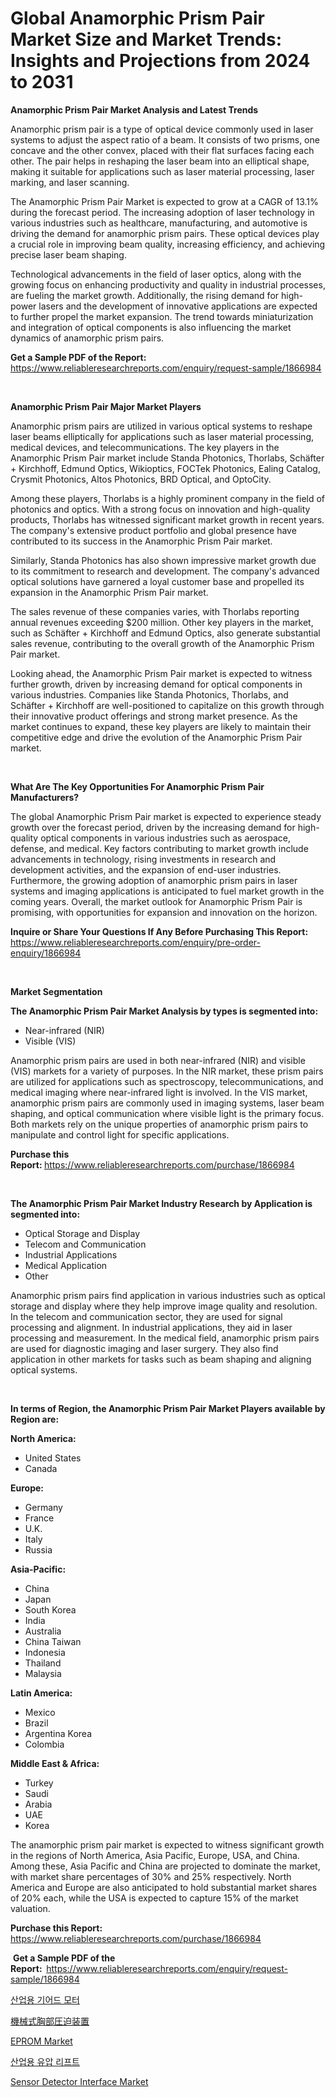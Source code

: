 <p><h1>Global Anamorphic Prism Pair Market Size and Market Trends: Insights and Projections from 2024 to 2031</h1></p><p><strong>Anamorphic Prism Pair Market Analysis and Latest Trends</strong></p>
<p><p>Anamorphic prism pair is a type of optical device commonly used in laser systems to adjust the aspect ratio of a beam. It consists of two prisms, one concave and the other convex, placed with their flat surfaces facing each other. The pair helps in reshaping the laser beam into an elliptical shape, making it suitable for applications such as laser material processing, laser marking, and laser scanning.</p><p>The Anamorphic Prism Pair Market is expected to grow at a CAGR of 13.1% during the forecast period. The increasing adoption of laser technology in various industries such as healthcare, manufacturing, and automotive is driving the demand for anamorphic prism pairs. These optical devices play a crucial role in improving beam quality, increasing efficiency, and achieving precise laser beam shaping.</p><p>Technological advancements in the field of laser optics, along with the growing focus on enhancing productivity and quality in industrial processes, are fueling the market growth. Additionally, the rising demand for high-power lasers and the development of innovative applications are expected to further propel the market expansion. The trend towards miniaturization and integration of optical components is also influencing the market dynamics of anamorphic prism pairs.</p></p>
<p><strong>Get a Sample PDF of the Report:&nbsp;</strong> <a href="https://www.reliableresearchreports.com/enquiry/request-sample/1866984">https://www.reliableresearchreports.com/enquiry/request-sample/1866984</a></p>
<p>&nbsp;</p>
<p><strong>Anamorphic Prism Pair Major Market Players</strong></p>
<p><p>Anamorphic prism pairs are utilized in various optical systems to reshape laser beams elliptically for applications such as laser material processing, medical devices, and telecommunications. The key players in the Anamorphic Prism Pair market include Standa Photonics, Thorlabs, Schäfter + Kirchhoff, Edmund Optics, Wikioptics, FOCTek Photonics, Ealing Catalog, Crysmit Photonics, Altos Photonics, BRD Optical, and OptoCity.</p><p>Among these players, Thorlabs is a highly prominent company in the field of photonics and optics. With a strong focus on innovation and high-quality products, Thorlabs has witnessed significant market growth in recent years. The company's extensive product portfolio and global presence have contributed to its success in the Anamorphic Prism Pair market.</p><p>Similarly, Standa Photonics has also shown impressive market growth due to its commitment to research and development. The company's advanced optical solutions have garnered a loyal customer base and propelled its expansion in the Anamorphic Prism Pair market.</p><p>The sales revenue of these companies varies, with Thorlabs reporting annual revenues exceeding $200 million. Other key players in the market, such as Schäfter + Kirchhoff and Edmund Optics, also generate substantial sales revenue, contributing to the overall growth of the Anamorphic Prism Pair market.</p><p>Looking ahead, the Anamorphic Prism Pair market is expected to witness further growth, driven by increasing demand for optical components in various industries. Companies like Standa Photonics, Thorlabs, and Schäfter + Kirchhoff are well-positioned to capitalize on this growth through their innovative product offerings and strong market presence. As the market continues to expand, these key players are likely to maintain their competitive edge and drive the evolution of the Anamorphic Prism Pair market.</p></p>
<p>&nbsp;</p>
<p><strong>What Are The Key Opportunities For Anamorphic Prism Pair Manufacturers?</strong></p>
<p><p>The global Anamorphic Prism Pair market is expected to experience steady growth over the forecast period, driven by the increasing demand for high-quality optical components in various industries such as aerospace, defense, and medical. Key factors contributing to market growth include advancements in technology, rising investments in research and development activities, and the expansion of end-user industries. Furthermore, the growing adoption of anamorphic prism pairs in laser systems and imaging applications is anticipated to fuel market growth in the coming years. Overall, the market outlook for Anamorphic Prism Pair is promising, with opportunities for expansion and innovation on the horizon.</p></p>
<p><strong>Inquire or Share Your Questions If Any Before Purchasing This Report:</strong> <a href="https://www.reliableresearchreports.com/enquiry/pre-order-enquiry/1866984">https://www.reliableresearchreports.com/enquiry/pre-order-enquiry/1866984</a></p>
<p>&nbsp;</p>
<p><strong>Market Segmentation</strong></p>
<p><strong>The Anamorphic Prism Pair Market Analysis by types is segmented into:</strong></p>
<p><ul><li>Near-infrared (NIR)</li><li>Visible (VIS)</li></ul></p>
<p><p>Anamorphic prism pairs are used in both near-infrared (NIR) and visible (VIS) markets for a variety of purposes. In the NIR market, these prism pairs are utilized for applications such as spectroscopy, telecommunications, and medical imaging where near-infrared light is involved. In the VIS market, anamorphic prism pairs are commonly used in imaging systems, laser beam shaping, and optical communication where visible light is the primary focus. Both markets rely on the unique properties of anamorphic prism pairs to manipulate and control light for specific applications.</p></p>
<p><strong>Purchase this Report:&nbsp;</strong><a href="https://www.reliableresearchreports.com/purchase/1866984">https://www.reliableresearchreports.com/purchase/1866984</a></p>
<p>&nbsp;</p>
<p><strong>The Anamorphic Prism Pair Market Industry Research by Application is segmented into:</strong></p>
<p><ul><li>Optical Storage and Display</li><li>Telecom and Communication</li><li>Industrial Applications</li><li>Medical Application</li><li>Other</li></ul></p>
<p><p>Anamorphic prism pairs find application in various industries such as optical storage and display where they help improve image quality and resolution. In the telecom and communication sector, they are used for signal processing and alignment. In industrial applications, they aid in laser processing and measurement. In the medical field, anamorphic prism pairs are used for diagnostic imaging and laser surgery. They also find application in other markets for tasks such as beam shaping and aligning optical systems.</p></p>
<p>&nbsp;</p>
<p><strong>In terms of Region, the Anamorphic Prism Pair Market Players available by Region are:</strong></p>
<p>
    <p> <strong> North America: </strong>
        <ul>
            <li>United States</li>
            <li>Canada</li>
        </ul>
        </p> 
    <p> <strong> Europe: </strong>
        <ul>
            <li>Germany</li>
            <li>France</li>
            <li>U.K.</li>
            <li>Italy</li>
            <li>Russia</li>
        </ul>
        </p> 
    <p> <strong> Asia-Pacific: </strong>
        <ul>
            <li>China</li>
            <li>Japan</li>
            <li>South Korea</li>
            <li>India</li>
            <li>Australia</li>
            <li>China Taiwan</li>
            <li>Indonesia</li>
            <li>Thailand</li>
            <li>Malaysia</li>
        </ul>
        </p> 
    <p> <strong> Latin America: </strong>
        <ul>
            <li>Mexico</li>
            <li>Brazil</li>
            <li>Argentina Korea</li>
            <li>Colombia</li>
        </ul>
        </p> 
    <p> <strong> Middle East & Africa: </strong>
        <ul>
            <li>Turkey</li>
            <li>Saudi</li>
            <li>Arabia</li>
            <li>UAE</li>
            <li>Korea</li>
        </ul>
    </p>
    </p>
<p><p>The anamorphic prism pair market is expected to witness significant growth in the regions of North America, Asia Pacific, Europe, USA, and China. Among these, Asia Pacific and China are projected to dominate the market, with market share percentages of 30% and 25% respectively. North America and Europe are also anticipated to hold substantial market shares of 20% each, while the USA is expected to capture 15% of the market valuation.</p></p>
<p><strong>Purchase this Report: </strong><a href="https://www.reliableresearchreports.com/purchase/1866984">https://www.reliableresearchreports.com/purchase/1866984</a></p>
<p>&nbsp;<strong>Get a Sample PDF of the Report:&nbsp;&nbsp;</strong><a href="https://www.reliableresearchreports.com/enquiry/request-sample/1866984">https://www.reliableresearchreports.com/enquiry/request-sample/1866984</a></p>
<p><strong></strong></p>
<p><p><a href="https://github.com/WilburKihn5676/Market-Research-Report-List-1/blob/main/473126611065.md">산업용 기어드 모터</a></p><p><a href="https://medium.com/@colbu56546/%E6%A9%9F%E6%A2%B0%E5%BC%8F%E8%83%B8%E9%83%A8%E5%9C%A7%E8%BF%AB%E8%A3%85%E7%BD%AE%E5%B8%82%E5%A0%B4%E3%81%AF-%E5%B8%82%E5%A0%B4%E3%82%B7%E3%82%A7%E3%82%A2-%E5%B8%82%E5%A0%B4%E3%83%88%E3%83%AC%E3%83%B3%E3%83%89-%E5%B8%82%E5%A0%B4%E6%88%90%E9%95%B7%E3%81%AB%E9%96%A2%E3%81%99%E3%82%8B%E6%83%85%E5%A0%B1%E3%82%92%E6%8F%90%E4%BE%9B%E3%81%97%E3%81%BE%E3%81%99-5239dca53e62">機械式胸部圧迫装置</a></p><p><a href="https://medium.com/@ameliahaleyi77567/eprom-nbsp-market-focuses-on-market-share-size-and-projected-forecast-till-2031-85806fb3b2da">EPROM Market</a></p><p><a href="https://github.com/wallacBahrtyinger567686/Market-Research-Report-List-1/blob/main/202716811066.md">산업용 유압 리프트</a></p><p><a href="https://medium.com/@dorisstephens14/sensor-detector-interface-market-trends-and-market-analysis-forecasted-for-period-2024-2031-a3b1ce01c8d5">Sensor Detector Interface Market</a></p></p>